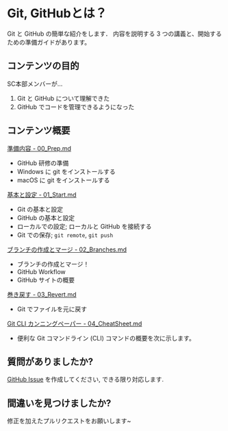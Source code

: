 # Git, GitHubとは？

Git と GitHub の簡単な紹介をします．
内容を説明する 3 つの講義と、開始するための準備ガイドがあります。

## コンテンツの目的
SC本部メンバーが...
  1. Git と GitHub について理解できた
  2. GitHub でコードを管理できるようになった

## コンテンツ概要

[準備内容 - 00_Prep.md](00_Prep.md)
  * GitHub 研修の準備
  * Windows に git をインストールする
  * macOS に git をインストールする

[基本と設定 - 01_Start.md](01_Start.md)
  * Git の基本と設定
  * GitHub の基本と設定
  * ローカルでの設定; ローカルと GitHub を接続する
  * Git での保存; `git remote`, `git push`

[ブランチの作成とマージ - 02_Branches.md](02_Branches.md)
  * ブランチの作成とマージ！
  * GitHub Workflow
  * GitHub サイトの概要

[巻き戻す - 03_Revert.md](03_Revert.md)
  * Git でファイルを元に戻す

[Git CLI カンニングペーパー - 04_CheatSheet.md](04_CheatSheet.md)
  * 便利な Git コマンドライン (CLI) コマンドの概要を次に示します。


## 質問がありましたか?
[GitHub Issue](https://github.com/ahandsel/Git_GitHub_Slides/issues) を作成してください, できる限り対応します.

## 間違いを見つけましたか?
修正を加えたプルリクエストをお願いします~
